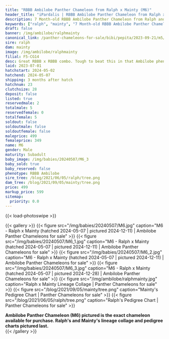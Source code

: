 ```yaml
---
title: "RBBB Ambilobe Panther Chameleon from Ralph x Mainty (M6)"
header_title: "iPardalis | RBBB Ambilobe Panther Chameleon from Ralph x Mainty | M6"
description: 7 Month-old RBBB Ambilobe Panther Chameleon from Ralph and Mainty. Great RBBB x RBBB combo. Tough to beat this in that Ambilobe phenotype. We've included sire and dam dendrograms if available, but you can view our Ralph or Mainty breeder pages for more information.
keywords: ["ralph", "mainty", "7 Month-old RBBB Ambilobe Panther Chameleon", "baby chameleons for sale", "buy panther chameleon", "panther for sale", "ambilobe panther chameleons for sale", "ambilobe panther chameleon for sale"]
draft: false
banner: /img/ambilobe/ralphmainty
canonical_link: /panther-chameleons-for-sale/bibi/pepita/2023-09-21/m5/
sire: ralph
dam: mainty
image: /img/ambilobe/ralphmainty
filial: F5-CG14
desc: Great RBBB x RBBB combo. Tough to beat this in that Ambilobe phenotype.
laid: 2023-07-01
hatchstart: 2024-05-02
hatchend: 2024-05-07
shipping: 3 months after hatch
hatchnum: 23
clutchsize: 28
deposit: false
listed: true
reservedmale: 2
totalmale: 5
reservedfemale: 0
totalfemale: 5
soldout: false
soldoutmale: false
soldoutfemale: false
maleprice: 499
femaleprice: 349
name: M6
gender: Male
maturity: Subadult
baby_image: /img/babies/20240507/M6_3
baby_sold: true
baby_reserved: false
phenotype: RBBB Ambilobe
sire_tree: /blog/2021/06/05/ralph/tree.png
dam_tree: /blog/2021/09/05/mainty/tree.png
price: 499
markup_price: 599
sitemap: 
  priority: 0.0
---
```


{{< load-photoswipe >}}

{{< gallery >}}
  {{< figure src="/img/babies/20240507/M6.jpg" caption="M6 - Ralph x Mainty (hatched 2024-05-07 | pictured 2024-12-11) | Ambilobe Panther Chameleons for sale" >}}
  {{< figure src="/img/babies/20240507/M6_1.jpg" caption="M6 - Ralph x Mainty (hatched 2024-05-07 | pictured 2024-12-11) | Ambilobe Panther Chameleons for sale" >}}
  {{< figure src="/img/babies/20240507/M6_2.jpg" caption="M6 - Ralph x Mainty (hatched 2024-05-07 | pictured 2024-12-11) | Ambilobe Panther Chameleons for sale" >}}
  {{< figure src="/img/babies/20240507/M6_3.jpg" caption="M6 - Ralph x Mainty (hatched 2024-05-07 | pictured 2024-12-28) | Ambilobe Panther Chameleons for sale" >}}
  {{< figure src="/img/ambilobe/ralphmainty.jpg" caption="Ralph x Mainty Lineage Collage | Panther Chameleons for sale" >}}
  {{< figure src="/blog/2021/09/05/mainty/tree.png" caption="Mainty's Pedigree Chart | Panther Chameleons for sale" >}}
  {{< figure src="/blog/2021/06/05/ralph/tree.png" caption="Ralph's Pedigree Chart | Panther Chameleons for sale" >}}
  <figcaption itemprop="description"><strong>Ambilobe Panther Chameleon (M6) pictured is the exact chameleon available for purchase. Ralph's and Mainty's lineage collage and pedigree charts pictured last.</strong></figcaption>
{{< /gallery >}}
